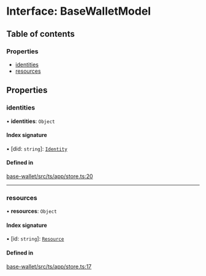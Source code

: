 # Interface: BaseWalletModel

## Table of contents

### Properties

- [identities](BaseWalletModel.md#identities)
- [resources](BaseWalletModel.md#resources)

## Properties

### identities

• **identities**: `Object`

#### Index signature

▪ [did: `string`]: [`Identity`](../API.md#identity)

#### Defined in

[base-wallet/src/ts/app/store.ts:20](https://gitlab.com/i3-market/code/wp3/t3.2/i3m-wallet-monorepo/-/blob/1d00b2e/packages/base-wallet/src/ts/app/store.ts#L20)

___

### resources

• **resources**: `Object`

#### Index signature

▪ [id: `string`]: [`Resource`](../API.md#resource)

#### Defined in

[base-wallet/src/ts/app/store.ts:17](https://gitlab.com/i3-market/code/wp3/t3.2/i3m-wallet-monorepo/-/blob/1d00b2e/packages/base-wallet/src/ts/app/store.ts#L17)
